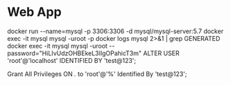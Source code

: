 # Web App
docker run --name=mysql -p 3306:3306 -d mysql/mysql-server:5.7
docker exec -it mysql mysql -uroot -p
docker logs mysql 2>&1 | grep GENERATED
docker exec -it mysql mysql -uroot --password="HiLIvUdzOHBEkeL3lIgOPahicT3m"
ALTER USER 'root'@'localhost' IDENTIFIED BY 'test@123';

Grant All Privileges ON *.* to 'root'@'%' Identified By 'test@123'; 
